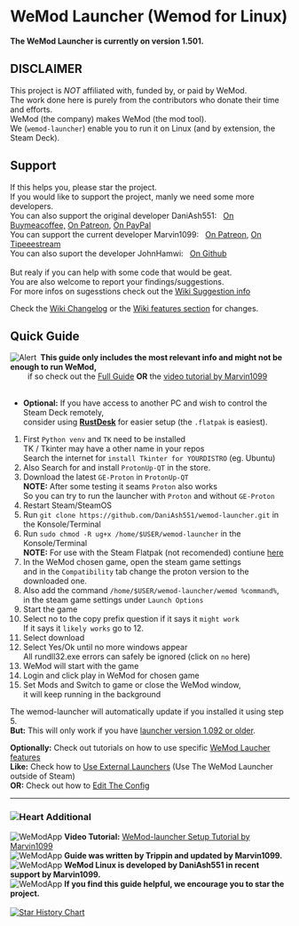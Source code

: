 # WeMod Launcher (Wemod for Linux)
**The WeMod Launcher is currently on version 1.501.**

## DISCLAIMER
This project is *NOT* affiliated with, funded by, or paid by WeMod.  
The work done here is purely from the contributors who donate their time and efforts.  
WeMod (the company) makes WeMod (the mod tool).  
We (`wemod-launcher`) enable you to run it on Linux (and by extension, the Steam Deck).

## Support
If this helps you, please star the project.  
If you would like to support the project, manly we need some more developers.
  <br>You can also support the original developer DaniAsh551:
    &nbsp;
    <a href="https://www.buymeacoffee.com/TIjUvF1" target="_blank">On Buymeacoffee,</a>
    <a href="https://www.patreon.com/daniash551" target="_blank">On Patreon,</a>
    <a href="https://www.paypal.com/donate/?hosted_button_id=D7Y43PT9HUEUY" target="_blank">On PayPal</a>
  <br>You can support the current developer Marvin1099: 
    &nbsp;
    <a href="https://www.patreon.com/marvin1099" target="_blank">On Patreon,</a>
    <a href="https://www.tipeeestream.com/marvin1099/tip" target="_blank">On Tipeeestream</a>
  <br>You can also suport the developer JohnHamwi:
    &nbsp;
    <a href="https://github.com/JohnHamwi" target="_blank">On Github</a>
<br>
<br>But realy if you can help with some code that would be geat.
<br>You are also welcome to report your findings/suggestions.
<br>For more infos on sugesstions check out the <a href="https://github.com/DaniAsh551/wemod-launcher/wiki/Suggestions">Wiki Suggestion info</a>

Check the [Wiki Changelog](https://github.com/DaniAsh551/wemod-launcher/wiki/Changes) or the [Wiki features section](https://github.com/DaniAsh551/wemod-launcher/wiki/Features) for changes.

## Quick Guide
<div><img src="https://cdn.discordapp.com/emojis/1049837871772729354.gif?size=20&quality=lossless" alt="Alert"/>&nbsp;<b> This guide only includes the most relevant info and might not be enough to run WeMod,</b>
<div> &nbsp; &nbsp; &nbsp; &nbsp; if so check out the <a href="https://github.com/DaniAsh551/wemod-launcher/wiki/Full-Guide">Full Guide</a> <b>OR</b> the <a href="https://youtu.be/5UlVCZvIl1E">video tutorial by Marvin1099</a><br><br>

- **Optional:** If you have access to another PC and wish to control the Steam Deck remotely,  
consider using **[RustDesk](https://github.com/rustdesk/rustdesk/releases/latest)** for easier setup (the `.flatpak` is easiest).  

1. First `Python venv` and `TK` need to be installed  
   TK / Tkinter may have a other name in your repos  
   Search the internet for `install Tkinter for YOURDISTRO` (eg. Ubuntu)
2. Also Search for and install `ProtonUp-QT` in the store.
3. Download the latest `GE-Proton` in `ProtonUp-QT`  
   **NOTE:** After some testing it seams `Proton` also works  
   So you can try to run the launcher with `Proton` and without `GE-Proton`
4. Restart Steam/SteamOS
5. Run `git clone https://github.com/DaniAsh551/wemod-launcher.git` in the Konsole/Terminal
6. Run `sudo chmod -R ug+x /home/$USER/wemod-launcher` in the Konsole/Terminal  
   **NOTE:** For use with the Steam Flatpak (not recomended) contiune [here](https://github.com/DaniAsh551/wemod-launcher/wiki/Steam-Flatpak-Usage)
7. In the WeMod chosen game, open the steam game settings  
   and in the `Compatibility` tab change the proton version to the downloaded one.
8. Also add the command `/home/$USER/wemod-launcher/wemod %command%`,  
   in the steam game settings under `Launch Options`
9. Start the game
10. Select no to the copy prefix question if it says it `might work`  
   If it says it `likely works` go to 12.
11. Select download
12. Select Yes/Ok until no more windows appear  
    All rundll32.exe errors can safely be ignored (click on `no` here)
13. WeMod will start with the game
14. Login and click play in WeMod for chosen game   
15. Set Mods and Switch to game or close the WeMod window,  
    it will keep running in the background
</div>

The wemod-launcher will automatically update if you installed it using step 5.  
**But:** This will only work if you have [launcher version 1.092 or older](https://github.com/DaniAsh551/wemod-launcher/wiki/The-Self-Update).

**Optionally:** Check out tutorials on how to use specific [WeMod Laucher features](https://github.com/DaniAsh551/wemod-launcher/wiki/Launcher-Tutorials)  
**Like:** Check how to [Use External Launchers](https://github.com/DaniAsh551/wemod-launcher/wiki/Using-External-Launchers) (Use The WeMod Launcher outside of Steam)  
**OR:** Check out how to [Edit The Config](https://github.com/DaniAsh551/wemod-launcher/wiki/Config-Usage)  

****
<h3><img src="https://cdn.discordapp.com/emojis/1113579886439833690.gif?size=20&quality=lossless" alt="Heart"/>&nbsp;Additional</h3>

<div><img src="https://cdn.discordapp.com/emojis/761419274945953842.webp?size=20&quality=lossless" alt="WeModApp"/>&nbsp;<b>Video Tutorial:</b> <a href="https://youtu.be/5UlVCZvIl1E"> WeMod-launcher Setup Tutorial by Marvin1099</a></div> 

<div><img src="https://cdn.discordapp.com/emojis/1113579884749529198.gif?size=20&quality=lossless" alt="WeModApp"/>&nbsp;<b>Guide was written by Trippin and updated by Marvin1099.</b></div>  

<div><img src="https://cdn.discordapp.com/emojis/1113579884749529198.gif?size=20&quality=lossless" alt="WeModApp"/>&nbsp;<b>WeMod Linux is developed by DaniAsh551 in recent support by Marvin1099.</b></div>  

<div><img src="https://cdn.discordapp.com/emojis/999743709677633536.gif?size=20&quality=lossless" alt="WeModApp"/>&nbsp;<b>If you find this guide helpful, we encourage you to star the project.</b></div><br> 

<a href="https://star-history.com/#DaniAsh551/wemod-launcher&Date">
 <picture>
   <source media="(prefers-color-scheme: dark)" srcset="https://api.star-history.com/svg?repos=DaniAsh551/wemod-launcher&type=Date&theme=dark" />
   <source media="(prefers-color-scheme: light)" srcset="https://api.star-history.com/svg?repos=DaniAsh551/wemod-launcher&type=Date" />
   <img alt="Star History Chart" src="https://api.star-history.com/svg?repos=DaniAsh551/wemod-launcher&type=Date" />
 </picture>
</a>

